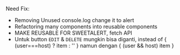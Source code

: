 Need Fix:
- Removing Unused console.log change it to alert
- Refactoring many components into reusable components
- MAKE REUSABLE FOR SWEETALERT, fetch API
- Untuk button `EDIT` & `DELETE` mungkin bisa diganti, instead of { (user===host) ? item : '' } namun dengan { (user && host) item }